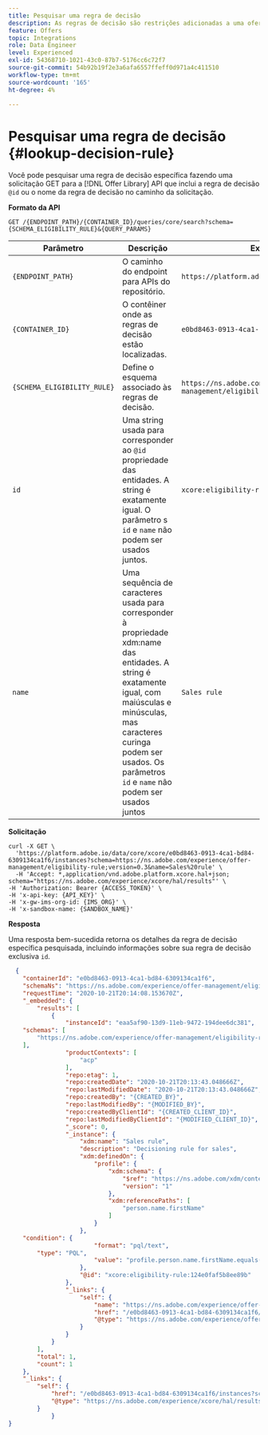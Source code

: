 ```yaml
---
title: Pesquisar uma regra de decisão
description: As regras de decisão são restrições adicionadas a uma oferta personalizada e aplicadas a um perfil para determinar a elegibilidade.
feature: Offers
topic: Integrations
role: Data Engineer
level: Experienced
exl-id: 54368710-1021-43c0-87b7-5176cc6c72f7
source-git-commit: 54b92b19f2e3a6afa6557ffeff0d971a4c411510
workflow-type: tm+mt
source-wordcount: '165'
ht-degree: 4%

---
```



# Pesquisar uma regra de decisão {#lookup-decision-rule}

Você pode pesquisar uma regra de decisão específica fazendo uma solicitação GET para a [!DNL Offer Library] API que inclui a regra de decisão `@id` ou o nome da regra de decisão no caminho da solicitação.

**Formato da API**

```http
GET /{ENDPOINT_PATH}/{CONTAINER_ID}/queries/core/search?schema={SCHEMA_ELIGIBILITY_RULE}&{QUERY_PARAMS}
```

| Parâmetro | Descrição | Exemplo |
| --------- | ----------- | ------- |
| `{ENDPOINT_PATH}` | O caminho do endpoint para APIs do repositório. | `https://platform.adobe.io/data/core/xcore/` |
| `{CONTAINER_ID}` | O contêiner onde as regras de decisão estão localizadas. | `e0bd8463-0913-4ca1-bd84-6309134ca1f6` |
| `{SCHEMA_ELIGIBILITY_RULE}` | Define o esquema associado às regras de decisão. | `https://ns.adobe.com/experience/offer-management/eligibility-rule;version=0.3` |
| `id` | Uma string usada para corresponder ao `@id` propriedade das entidades. A string é exatamente igual. O parâmetro s `id` e `name` não podem ser usados juntos. | `xcore:eligibility-rule:124e0faf5b8ee89b` |
| `name` | Uma sequência de caracteres usada para corresponder à propriedade xdm:name das entidades. A string é exatamente igual, com maiúsculas e minúsculas, mas caracteres curinga podem ser usados. Os parâmetros `id` e `name` não podem ser usados juntos | `Sales rule` |

**Solicitação**

```shell
curl -X GET \
  'https://platform.adobe.io/data/core/xcore/e0bd8463-0913-4ca1-bd84-6309134ca1f6/instances?schema=https://ns.adobe.com/experience/offer-management/eligibility-rule;version=0.3&name=Sales%20rule' \
  -H 'Accept: *,application/vnd.adobe.platform.xcore.hal+json; schema="https://ns.adobe.com/experience/xcore/hal/results"' \
-H 'Authorization: Bearer {ACCESS_TOKEN}' \
-H 'x-api-key: {API_KEY}' \
-H 'x-gw-ims-org-id: {IMS_ORG}' \
-H 'x-sandbox-name: {SANDBOX_NAME}'
```

**Resposta**

Uma resposta bem-sucedida retorna os detalhes da regra de decisão específica pesquisada, incluindo informações sobre sua regra de decisão exclusiva `id`.

```json
  {
    "containerId": "e0bd8463-0913-4ca1-bd84-6309134ca1f6",
    "schemaNs": "https://ns.adobe.com/experience/offer-management/eligibility-rule;version=0.3",
    "requestTime": "2020-10-21T20:14:08.153670Z",
    "_embedded": {
        "results": [
            {
                "instanceId": "eaa5af90-13d9-11eb-9472-194dee6dc381",
    "schemas": [
        "https://ns.adobe.com/experience/offer-management/eligibility-rule;version=0.3"
    ],
                "productContexts": [
                    "acp"
                ],
                "repo:etag": 1,
                "repo:createdDate": "2020-10-21T20:13:43.048666Z",
                "repo:lastModifiedDate": "2020-10-21T20:13:43.048666Z",
                "repo:createdBy": "{CREATED_BY}",
                "repo:lastModifiedBy": "{MODIFIED_BY}",
                "repo:createdByClientId": "{CREATED_CLIENT_ID}",
                "repo:lastModifiedByClientId": "{MODIFIED_CLIENT_ID}",
                "_score": 0,
                "_instance": {
                    "xdm:name": "Sales rule",
                    "description": "Decisioning rule for sales",
                    "xdm:definedOn": {
                        "profile": {
                            "xdm:schema": {
                                "$ref": "https://ns.adobe.com/xdm/context/profile_union",
                                "version": "1"
                            },
                            "xdm:referencePaths": [
                                "person.name.firstName"
                            ]
                        }
                    },
    "condition": {
                        "format": "pql/text",
        "type": "PQL",
                        "value": "profile.person.name.firstName.equals(\"Joe\", false)"
                    },
                    "@id": "xcore:eligibility-rule:124e0faf5b8ee89b"
                },
                "_links": {
                    "self": {
                        "name": "https://ns.adobe.com/experience/offer-management/eligibility-rule;version=0.3#eaa5af90-13d9-11eb-9472-194dee6dc381",
                        "href": "/e0bd8463-0913-4ca1-bd84-6309134ca1f6/instances/eaa5af90-13d9-11eb-9472-194dee6dc381",
                        "@type": "https://ns.adobe.com/experience/offer-management/eligibility-rule;version=0.3"
                    }
                }
            }
        ],
        "total": 1,
        "count": 1
    },
    "_links": {
        "self": {
            "href": "/e0bd8463-0913-4ca1-bd84-6309134ca1f6/instances?schema=https://ns.adobe.com/experience/offer-management/eligibility-rule;version=0.3&name=Sales%20rule",
            "@type": "https://ns.adobe.com/experience/xcore/hal/results"
        }
            }
}
```
